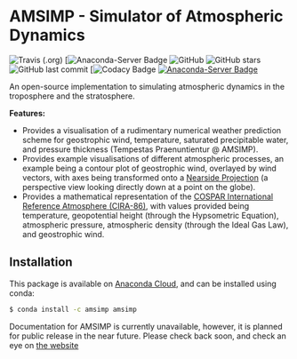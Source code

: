 # AMSIMP - Simulator of Atmospheric Dynamics

![Travis (.org)](https://img.shields.io/travis/amsimp/amsimp?style=flat-square)
[![Anaconda-Server Badge](https://anaconda.org/amsimp/amsimp/badges/version.svg)
![GitHub](https://img.shields.io/github/license/amsimp/amsimp.svg?style=flat-square)
![GitHub stars](https://img.shields.io/github/stars/amsimp/amsimp.svg?style=flat-square)
![GitHub last commit](https://img.shields.io/github/last-commit/amsimp/amsimp.svg?style=flat-square)
[![Codacy Badge](https://img.shields.io/codacy/grade/598dc190d1564ea28b77ea6a1a88c14b?style=flat-square)
[![Anaconda-Server Badge](https://anaconda.org/amsimp/amsimp/badges/installer/conda.svg)](https://conda.anaconda.org/amsimp)

An open-source implementation to simulating atmospheric dynamics in the troposphere and the stratosphere.

**Features:**

* Provides a visualisation of a rudimentary numerical weather prediction scheme for geostrophic wind, temperature, saturated precipitable water, and pressure thickness (Tempestas Praenuntientur @ AMSIMP).
* Provides example visualisations of different atmospheric processes, an example being a contour plot of geostrophic wind, overlayed by wind vectors, with axes being transformed onto a [Nearside Projection](https://scitools.org.uk/cartopy/docs/v0.15/crs/projections.html) (a perspective view looking directly down at a point on the globe).
* Provides a mathematical representation of the [COSPAR International Reference Atmosphere (CIRA-86)](https://ccmc.gsfc.nasa.gov/modelweb/atmos/cospar1.html), with values provided being temperature, geopotential height (through the Hypsometric Equation), atmospheric pressure, atmospheric density (through the Ideal Gas Law), and geostrophic wind. 

## Installation

This package is available on [Anaconda Cloud](https://anaconda.org/amsimp/amsimp), and can be installed using conda:

```bash
$ conda install -c amsimp amsimp 
```

Documentation for AMSIMP is currently unavailable, however, it is planned for public release in the near future. Please check back soon, and check an eye on [the website](https://amsimp.github.io)
